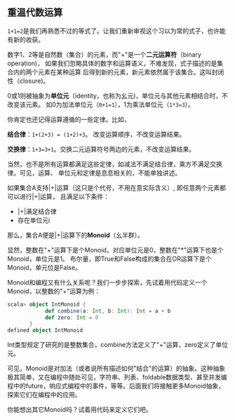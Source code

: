 ## 重温代数运算

`1+1=2`是我们再熟悉不过的等式了。让我们重新审视这个习以为常的式子，也许能有新的收获。

数字1、2等是自然数（集合）的元素，而"+"是一个**二元运算符**（binary operation)，
如果我们忽略具体的数字和运算语义，不难发现，式子描述的是集合内的两个元素在某种运算
后得到新的元素，新元素依然属于该集合。这叫封闭性（closure)。

0或1则被抽象为**单位元**（identity，也称为幺元)，单位元与其他元素相结合时，不改变该元素。
如0为加法单位元（`0+1=1`），1为乘法单位元（`1*3=3`）。

你肯定也还记得运算遵循的一些定律。比如，

**结合律**：`1+(2+3) = (1+2)+3`。 改变运算顺序，不改变运算结果。

**交换律**：`1+3=3+1`。交换二元运算符号两边的元素，不改变运算结果。

当然，也不是所有运算都满足这些定律，如减法不满足结合律，乘方不满足交换律。可见，运算、
单位元和定律是息息相关的，不能单独讲述。

如果集合A支持|+|运算（这只是个代号，不用在意实际含义）, 即任意两个元素都可以进行|+|运算，
且满足以下条件：

* |+|满足结合律
* 存在单位元i

那么，集合A便是|+|运算下的**Monoid**（幺半群）。

显然，整数在"+"运算下是个Monoid，对应单位元是0，整数在"*"运算下也是个Monoid，单位元是1。
布尔量，即True和False构成的集合在OR运算下是个Monoid，单元位是False。

Monoid和编程又有什么关系呢？我们一步步探索，先试着用代码定义一个Monoid，以整数的"+"运算为例：
```scala
scala> object IntMonoid {
            def combine(a: Int, b: Int): Int = a + b
            def zero: Int = 0
       }
defined object IntMonoid
```
Int类型规定了研究的是整数集合，combine方法定义了"+"运算，zero定义了单位元。

可见，Monoid是对加法（或者说所有描述如何"结合"的运算）的抽象。这种抽象极其简单，又在编程中随处可见，字符串、列表、foldable数据类型、甚至并发编程中的future，响应式编程中的事件，等等。后面我们将接触更多Monoid抽象，探索它们在编程中的应用。

你能想出其它Monoid吗？试着用代码来定义它们吧。

